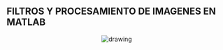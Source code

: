 
## **FILTROS Y PROCESAMIENTO DE IMAGENES EN MATLAB**

<p align="center"> 
<img src="https://i.postimg.cc/152jLbvG/filtro-imagenes.png" alt="drawing"/>
</p>
